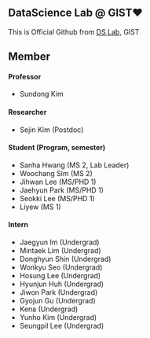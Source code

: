 ## DataScience Lab @ GIST❤️
This is Official Github from [DS Lab](https://sundong.kim/), GIST

## Member
#### Professor
- Sundong Kim

#### Researcher
- Sejin Kim (Postdoc)

#### Student (Program, semester)
- Sanha Hwang (MS 2, Lab Leader)
- Woochang Sim (MS 2)
- Jihwan Lee (MS/PHD 1)
- Jaehyun Park (MS/PHD 1)
- Seokki Lee (MS/PHD 1)
- Liyew (MS 1)

#### Intern
- Jaegyun Im (Undergrad)
- Mintaek Lim (Undergrad)
- Donghyun Shin (Undergrad)
- Wonkyu Seo (Undergrad)
- Hosung Lee (Undergrad)
- Hyunjun Huh (Undergrad)
- Jiwon Park (Undergrad)
- Gyojun Gu (Undergrad)
- Kena (Undergrad)
- Yunho Kim (Undergrad)
- Seungpil Lee (Undergrad)
